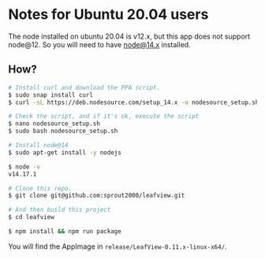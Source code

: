 # Notes for Ubuntu 20.04 users

The node installed on ubuntu 20.04 is v12.x, but this app does not support node@12.
So you will need to have node@14.x installed.

## How?

```bash
# Install curl and download the PPA script.
$ sudo snap install curl
$ curl -sL https://deb.nodesource.com/setup_14.x -o nodesource_setup.sh

# Check the script, and if it's ok, execute the script
$ nano nodesource_setup.sh
$ sudo bash nodesource_setup.sh

# Install node@14
$ sudo apt-get install -y nodejs

$ node -v
v14.17.1

# Clone this repo.
$ git clone git@github.com:sprout2000/leafview.git

# And then build this project
$ cd leafview

$ npm install && npm run package
```

You will find the AppImage in `release/LeafView-0.11.x-linux-x64/`.
